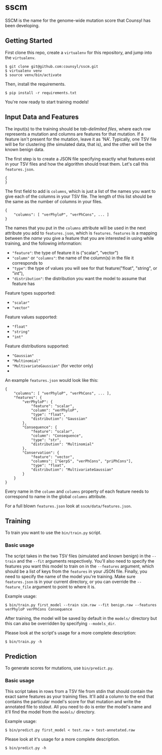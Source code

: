 sscm
=======

SSCM is the name for the genome-wide mutation score that Counsyl has been developing.

Getting Started
------------
First clone this repo, create a `virtualenv` for this repository, and jump into the `virtualenv`.
```
$ git clone git@github.com:counsyl/sscm.git
$ virtualenv venv
$ source venv/bin/activate
```

Then, install the requirements.
```
$ pip install -r requirements.txt
```

You're now ready to start training models!

Input Data and Features
------------
The input(s) to the training should be *tab-delimited files*, where each row represents a mutation and columns are features for that mutation. If a feature isn't present for the mutation, leave it as 'NA'. Typically, one TSV file will be for clustering (the simulated data, that is), and the other will be the known benign data.


The first step is to create a JSON file specifying exactly what features exist in your TSV files and how the algorithm should treat them. Let's call this `features.json`.
```
{
}
```

The first field to add is `columns`, which is just a list of the names you want to give each of the columns in your TSV file. The length of this list should be the same as the number of columns in your files.
```
{
    "columns": [ "verPhyloP", "verPhCons", ... ]
}
```

The names that you put in the `columns` attribute will be used in the next attribute you add to `features.json`, which is `features`.
`features` is a mapping between the *name* you give a feature that you are interested in using while training, and the following information:

* `"feature"`: the type of feature it is ("scalar", "vector")
* `"column"` or `"columns"`: the name of the column(s) in the file it corresponds to
* `"type"`: the type of values you will see for that feature("float", "string", or "int"),
* `"distribution"`: the distribution you want the model to assume that feature has

Feature types supported:

* `"scalar"`
* `"vector"`

Feature values supported:

* `"float"`
* `"string"`
* `"int"`

Feature distributions supported:

* `"Gaussian"`
* `"Multinomial"`
* `"MultivariateGaussian"` (for vector only)
*

An example `features.json` would look like this:
```
{
    "columns": [ "verPhyloP", "verPhCons", ... ],
    "features": {
        "verPhyloP": {
            "feature": "scalar",
            "column": "verPhyloP",
            "type": "float",
            "distribution": "Gaussian"
        },
        "Consequence": {
            "feature": "scalar",
            "column": "Consequence",
            "type": "str",
            "distribution": "Multinomial"
        },
        "Conservation": {
            "feature": "vector",
            "columns": ["GerpS", "verPhCons", "priPhCons"],
            "type": "float",
            "distribution": "MultivariateGaussian"
        }
    }
}
```
Every name in the `column` and `columns` property of each feature needs to correspond to name in the global `columns` attribute.

For a full blown `features.json` look at `sscm/data/features.json`.

Training
----------------------------
To train you want to use the `bin/train.py` script. 

### Basic usage
The script takes in the two TSV files (simulated and known benign) in the `--train` and the `--fit` arguments respectively. You'll also need
to specify the features you want this model to train on in the `--features` argument, which should be a list of keys from the `features` in your JSON file. Finally, you need to specify the name of the model you're training. Make sure `features.json` is in your current directory, or you can override the `--feature_file` argument to point to where it is.
 
Example usage:
```
$ bin/train.py first_model --train sim.raw --fit benign.raw --features verPhyloP verPhCons Consequence
```

After training, the model will be saved by default in the `models/` directory but this can also be overridden by specifying `--models_dir`.

Please look at the script's usage for a more complete description:
```
$ bin/train.py -h
```

Prediction
-----------------------------
To generate scores for mutations, use `bin/predict.py`. 

### Basic usage
This script takes in rows from a TSV file from stdin that should contain the exact same features as your training files. It'll add a column to the end that contains the particular model's score for that mutation and write the annotated file to stdout. All you need to do is enter the model's name and it'll find the model from the `models/` directory.

Example usage:
```
$ bin/predict.py first_model < test.raw > test-annotated.raw
```
Please look at it's usage for a more complete description.
```
$ bin/predict.py -h
```
